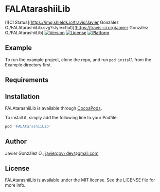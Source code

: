 # FALAtarashiiLib

[![CI Status](https://img.shields.io/travis/Javier González O./FALAtarashiiLib.svg?style=flat)](https://travis-ci.org/Javier González O./FALAtarashiiLib)
[![Version](https://img.shields.io/cocoapods/v/FALAtarashiiLib.svg?style=flat)](https://cocoapods.org/pods/FALAtarashiiLib)
[![License](https://img.shields.io/cocoapods/l/FALAtarashiiLib.svg?style=flat)](https://cocoapods.org/pods/FALAtarashiiLib)
[![Platform](https://img.shields.io/cocoapods/p/FALAtarashiiLib.svg?style=flat)](https://cocoapods.org/pods/FALAtarashiiLib)

## Example

To run the example project, clone the repo, and run `pod install` from the Example directory first.

## Requirements

## Installation

FALAtarashiiLib is available through [CocoaPods](https://cocoapods.org). 

To install it, simply add the following line to your Podfile:

```ruby
pod 'FALAtarashiiLib'
```

## Author

Javier González O., javiergov+dev@gmail.com

## License

FALAtarashiiLib is available under the MIT license. See the LICENSE file for more info.
